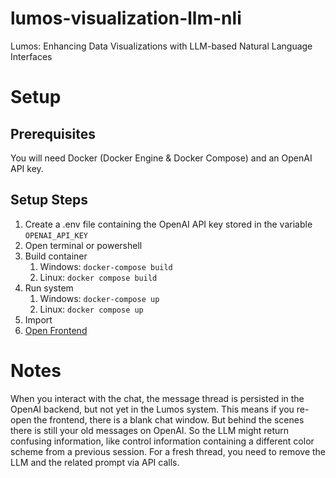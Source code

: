 # lumos-visualization-llm-nli
Lumos: Enhancing Data Visualizations with LLM-based Natural Language Interfaces

# Setup
## Prerequisites
You will need Docker (Docker Engine & Docker Compose) and an OpenAI API key.
## Setup Steps
1. Create a .env file containing the OpenAI API key stored in the variable `OPENAI_API_KEY`
2. Open terminal or powershell
3. Build container
    1. Windows: `docker-compose build`
    2. Linux: `docker compose build`
4. Run system
    1. Windows: `docker-compose up`
    2. Linux: `docker compose up`
5. Import
6. [Open Frontend](http://localhost:5173)

# Notes
When you interact with the chat, the message thread is persisted in the OpenAI backend, but not yet in the Lumos system. This means if you re-open the frontend, there is a blank chat window. But behind the scenes there is still your old messages on OpenAI. So the LLM might return confusing information, like control information containing a different color scheme from a previous session.
For a fresh thread, you need to remove the LLM and the related prompt via API calls.